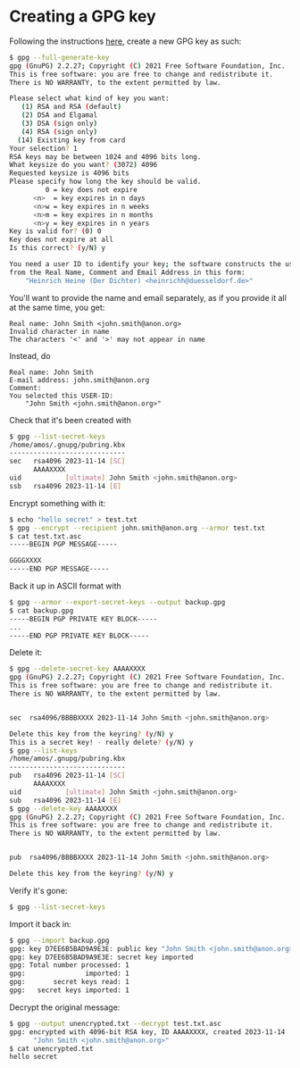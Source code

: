 # Creating a GPG key

Following the instructions [here](https://docs.github.com/en/authentication/managing-commit-signature-verification/generating-a-new-gpg-key), create a new GPG key as such:

```bash
$ gpg --full-generate-key
gpg (GnuPG) 2.2.27; Copyright (C) 2021 Free Software Foundation, Inc.
This is free software: you are free to change and redistribute it.
There is NO WARRANTY, to the extent permitted by law.

Please select what kind of key you want:
   (1) RSA and RSA (default)
   (2) DSA and Elgamal
   (3) DSA (sign only)
   (4) RSA (sign only)
  (14) Existing key from card
Your selection? 1
RSA keys may be between 1024 and 4096 bits long.
What keysize do you want? (3072) 4096
Requested keysize is 4096 bits
Please specify how long the key should be valid.
         0 = key does not expire
      <n>  = key expires in n days
      <n>w = key expires in n weeks
      <n>m = key expires in n months
      <n>y = key expires in n years
Key is valid for? (0) 0
Key does not expire at all
Is this correct? (y/N) y

You need a user ID to identify your key; the software constructs the user ID
from the Real Name, Comment and Email Address in this form:
    "Heinrich Heine (Der Dichter) <heinrichh@duesseldorf.de>"

```

You'll want to provide the name and email separately, as if you provide it all at the same time, you get:

```
Real name: John Smith <john.smith@anon.org>
Invalid character in name
The characters '<' and '>' may not appear in name

```

Instead, do

```
Real name: John Smith
E-mail address: john.smith@anon.org
Comment: 
You selected this USER-ID:
    "John Smith <john.smith@anon.org>"

```

Check that it's been created with

```bash
$ gpg --list-secret-keys
/home/amos/.gnupg/pubring.kbx
-----------------------------
sec   rsa4096 2023-11-14 [SC]
      AAAAXXXX
uid           [ultimate] John Smith <john.smith@anon.org>
ssb   rsa4096 2023-11-14 [E]

```

Encrypt something with it:

```bash
$ echo "hello secret" > test.txt
$ gpg --encrypt --recipient john.smith@anon.org --armor test.txt
$ cat test.txt.asc            
-----BEGIN PGP MESSAGE-----

GGGGXXXX
-----END PGP MESSAGE-----
```

Back it up in ASCII format with

```bash
$ gpg --armor --export-secret-keys --output backup.gpg
$ cat backup.gpg    
-----BEGIN PGP PRIVATE KEY BLOCK-----
...
-----END PGP PRIVATE KEY BLOCK-----

```

Delete it:

```bash
$ gpg --delete-secret-key AAAAXXXX
gpg (GnuPG) 2.2.27; Copyright (C) 2021 Free Software Foundation, Inc.
This is free software: you are free to change and redistribute it.
There is NO WARRANTY, to the extent permitted by law.


sec  rsa4096/BBBBXXXX 2023-11-14 John Smith <john.smith@anon.org>

Delete this key from the keyring? (y/N) y
This is a secret key! - really delete? (y/N) y
$ gpg --list-keys                                                 
/home/amos/.gnupg/pubring.kbx
-----------------------------
pub   rsa4096 2023-11-14 [SC]
      AAAAXXXX
uid           [ultimate] John Smith <john.smith@anon.org>
sub   rsa4096 2023-11-14 [E]
$ gpg --delete-key AAAAXXXX
gpg (GnuPG) 2.2.27; Copyright (C) 2021 Free Software Foundation, Inc.
This is free software: you are free to change and redistribute it.
There is NO WARRANTY, to the extent permitted by law.


pub  rsa4096/BBBBXXXX 2023-11-14 John Smith <john.smith@anon.org>

Delete this key from the keyring? (y/N) y

```

Verify it's gone:

```bash
$ gpg --list-secret-keys
```

Import it back in:

```bash
$ gpg --import backup.gpg                             
gpg: key D7EE6B5BAD9A9E3E: public key "John Smith <john.smith@anon.org>" imported
gpg: key D7EE6B5BAD9A9E3E: secret key imported
gpg: Total number processed: 1
gpg:               imported: 1
gpg:       secret keys read: 1
gpg:   secret keys imported: 1

```

Decrypt the original message:

```bash
$ gpg --output unencrypted.txt --decrypt test.txt.asc
gpg: encrypted with 4096-bit RSA key, ID AAAAXXXX, created 2023-11-14
      "John Smith <john.smith@anon.org>"
$ cat unencrypted.txt 
hello secret

```
